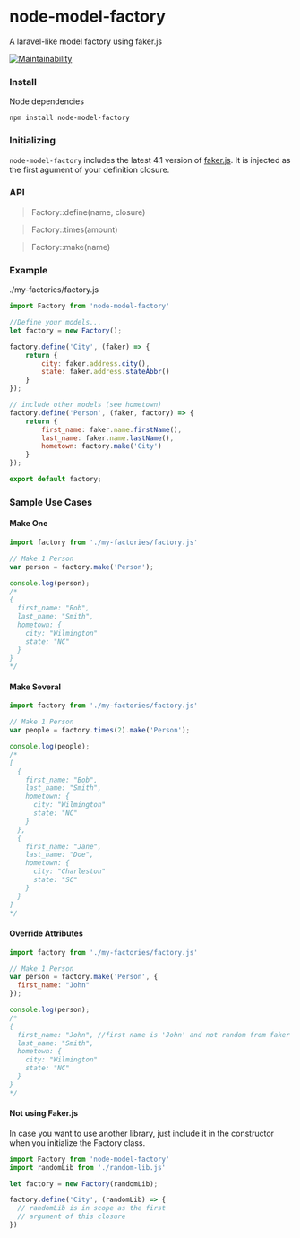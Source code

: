 # node-model-factory
A laravel-like model factory using faker.js

[![Maintainability](https://api.codeclimate.com/v1/badges/5b334028ff6b50a80746/maintainability)](https://codeclimate.com/github/aaronbullard/node-model-factory/maintainability)
<!-- [![Test Coverage](https://api.codeclimate.com/v1/badges/5b334028ff6b50a80746/test_coverage)](https://codeclimate.com/github/aaronbullard/node-model-factory/test_coverage) -->

### Install

Node dependencies

```
npm install node-model-factory
```
### Initializing
`node-model-factory` includes the latest 4.1 version of [faker.js](https://www.npmjs.com/package/faker).  It is injected as the first agument of your definition closure.

### API
> Factory::define(name, closure)

> Factory::times(amount)

> Factory::make(name)

### Example
./my-factories/factory.js
```js
import Factory from 'node-model-factory'

//Define your models...
let factory = new Factory();

factory.define('City', (faker) => {
    return {
        city: faker.address.city(),
        state: faker.address.stateAbbr()
    }
});

// include other models (see hometown)
factory.define('Person', (faker, factory) => {
    return {
        first_name: faker.name.firstName(),
        last_name: faker.name.lastName(),
        hometown: factory.make('City')
    }
});

export default factory;
```

### Sample Use Cases

#### Make One
```js
import factory from './my-factories/factory.js'

// Make 1 Person
var person = factory.make('Person');

console.log(person);
/*
{
  first_name: "Bob",
  last_name: "Smith",
  hometown: {
    city: "Wilmington"
    state: "NC"
  }
}
*/
```

#### Make Several
```js
import factory from './my-factories/factory.js'

// Make 1 Person
var people = factory.times(2).make('Person');

console.log(people);
/*
[
  {
    first_name: "Bob",
    last_name: "Smith",
    hometown: {
      city: "Wilmington"
      state: "NC"
    }
  },
  {
    first_name: "Jane",
    last_name: "Doe",
    hometown: {
      city: "Charleston"
      state: "SC"
    }
  }
]
*/
```

#### Override Attributes
```js
import factory from './my-factories/factory.js'

// Make 1 Person
var person = factory.make('Person', {
  first_name: "John"
});

console.log(person);
/*
{
  first_name: "John", //first name is 'John' and not random from faker
  last_name: "Smith",
  hometown: {
    city: "Wilmington"
    state: "NC"
  }
}
*/
```

#### Not using Faker.js

In case you want to use another library, just include it in the constructor when you initialize the Factory class.

```js
import Factory from 'node-model-factory'
import randomLib from './random-lib.js'

let factory = new Factory(randomLib);

factory.define('City', (randomLib) => {
  // randomLib is in scope as the first 
  // argument of this closure
})

```
